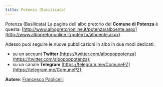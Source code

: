 ```yaml
---
title: Potenza (Basilicata)
---
```


Potenza (Basilicata)
La pagina dell'albo pretorio del **Comune di Potenza** è questa: [http://www.albopretorionline.it/potenza/alboente.aspx](http://www.albopretorionline.it/potenza/alboente.aspx)

Adesso puoi seguire le nuove pubblicazioni in albo in due modi dedicati:

* su un account **Twitter** [https://twitter.com/albopoppotenza](https://twitter.com/albopoppotenza);
* su un canale **Telegram** [https://telegram.me/ComunePZ](https://telegram.me/ComunePZ).

**Autore**: [Francesco Paolicelli](https://twitter.com/piersoft)
